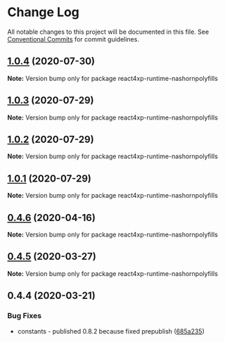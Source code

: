 # Change Log

All notable changes to this project will be documented in this file.
See [Conventional Commits](https://conventionalcommits.org) for commit guidelines.

## [1.0.4](https://github.com/enonic/react4xp-npm/compare/react4xp-runtime-nashornpolyfills@1.0.3...react4xp-runtime-nashornpolyfills@1.0.4) (2020-07-30)

**Note:** Version bump only for package react4xp-runtime-nashornpolyfills





## [1.0.3](https://github.com/enonic/react4xp-npm/compare/react4xp-runtime-nashornpolyfills@1.0.1...react4xp-runtime-nashornpolyfills@1.0.3) (2020-07-29)

**Note:** Version bump only for package react4xp-runtime-nashornpolyfills





## [1.0.2](https://github.com/enonic/react4xp-npm/compare/react4xp-runtime-nashornpolyfills@1.0.1...react4xp-runtime-nashornpolyfills@1.0.2) (2020-07-29)

**Note:** Version bump only for package react4xp-runtime-nashornpolyfills





## [1.0.1](https://github.com/enonic/react4xp-npm/compare/react4xp-runtime-nashornpolyfills@1.0.0...react4xp-runtime-nashornpolyfills@1.0.1) (2020-07-29)

**Note:** Version bump only for package react4xp-runtime-nashornpolyfills





## [0.4.6](https://github.com/enonic/react4xp-npm/compare/react4xp-runtime-nashornpolyfills@0.4.5...react4xp-runtime-nashornpolyfills@0.4.6) (2020-04-16)

**Note:** Version bump only for package react4xp-runtime-nashornpolyfills





## [0.4.5](https://github.com/enonic/react4xp-npm/compare/react4xp-runtime-nashornpolyfills@0.4.4...react4xp-runtime-nashornpolyfills@0.4.5) (2020-03-27)

**Note:** Version bump only for package react4xp-runtime-nashornpolyfills





## 0.4.4 (2020-03-21)


### Bug Fixes

* constants - published 0.8.2 because fixed prepublish ([685a235](https://github.com/enonic/react4xp-npm/commit/685a23590c816a14ea74f387d09a0a0bffd5c2d8))
